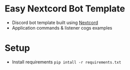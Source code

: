 # Easy Nextcord Bot Template 
+ Discord bot template built using [Nextcord](https://docs.nextcord.dev/en/stable/)
+ Application commands & listener cogs examples

# Setup
+ Install requirements 
`pip intall -r requirements.txt`




